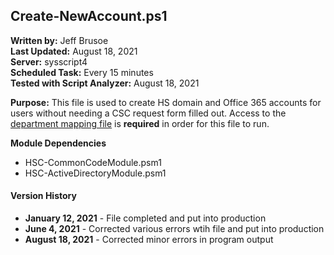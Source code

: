 ## Create-NewAccount.ps1

**Written by:** Jeff Brusoe<br>
**Last Updated:** August 18, 2021<br>
**Server:** sysscript4<br>
**Scheduled Task:** Every 15 minutes<br>
**Tested with Script Analyzer:** August 18, 2021

**Purpose:** This file is used to create HS domain and Office 365 accounts for users without needing a CSC request form filled out. Access to the [department mapping file](https://github.com/jbrusoe/HSC-PowerShell-Repository/tree/master/2CommonFiles/MappingFiles) is **required** in order for this file to run.

**Module Dependencies**<br>
* HSC-CommonCodeModule.psm1
* HSC-ActiveDirectoryModule.psm1

#### Version History
* **January 12, 2021** - File completed and put into production
* **June 4, 2021** - Corrected various errors wtih file and put into production
* **August 18, 2021** - Corrected minor errors in program output
